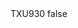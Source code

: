 <?xml version="1.0" encoding="UTF-8"?>
<CustomMetadata xmlns="http://soap.sforce.com/2006/04/metadata">
    <label>TXU930</label>
    <protected>false</protected>
</CustomMetadata>
